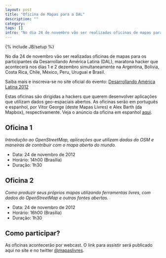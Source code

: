 ```yaml
---
layout: post
title: "Oficina de Mapas para a DAL"
description: ""
category: 
tags: []
intro: "No dia 24 de novembro vão ser realizadas oficinas de mapas para os participantes da Desarrollando América Latina (DAL), maratona hacker que acontecerá nos dias 1 e 2 dezembro simultaneamente na Argentina, Bolívia, Costa Rica, Chile, México, Peru, Uruguai e Brasil."
---
```

{% include JB/setup %}

No dia 24 de novembro vão ser realizadas oficinas de mapas para os participantes da Desarrollando América Latina (DAL), maratona hacker que acontecerá nos dias 1 e 2 dezembro simultaneamente na Argentina, Bolívia, Costa Rica, Chile, México, Peru, Uruguai e Brasil.

Saiba mais e inscreva-se no site oficial do evento: [Desarrollando América Latina 2012](http://www.desarrollandoamerica.org)

Estas oficinas são dirigidas a hackers que querem desenvolver aplicações que utilizam dados geo-espaciais abertos. As oficinas serão em português e espanhol, por Vitor George (deste Mapas Livres) e Alex Barth (da Mapbox), respectivamente. Veja o anúncio da oficina em espanhol [aqui](http://mapbox.com/blog/talleres-mapeo-desarrollando-america-latina). 

## Oficina 1

*Introdução ao OpenStreetMap, aplicações que utilizam dados do OSM e maneiras de contribuir com o mapa aberto do mundo.*

* Data: 24 de novembro de 2012
* Horário: 14h00 (Brasília)
* Duração: 1h30

## Oficina 2

*Como produzir seus próprios mapas utilizando ferramentas livres, com dados do OpenStreetMap e outras fontes abertas.*

* Data: 24 de novembro de 2012
* Horário: 16h00 (Brasília) 
* Duração: 1h30

## Como participar?

As oficinas acontecerão por webcast. O link para assistir será publicado aqui no site e no twitter [@mapaslivres](http://www.twitter.com/mapaslivres).